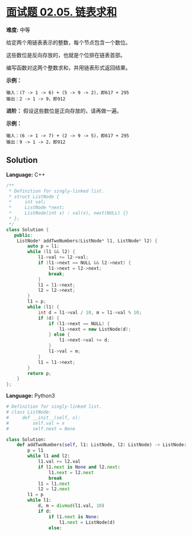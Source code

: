 # [面试题 02.05. 链表求和](https://leetcode-cn.com/problems/sum-lists-lcci/)

**难度:** 中等

给定两个用链表表示的整数，每个节点包含一个数位。

这些数位是反向存放的，也就是个位排在链表首部。

编写函数对这两个整数求和，并用链表形式返回结果。



 **示例：** 

```
输入：(7 -> 1 -> 6) + (5 -> 9 -> 2)，即617 + 295
输出：2 -> 1 -> 9，即912
```

 **进阶：** 假设这些数位是正向存放的，请再做一遍。

 **示例：** 

```
输入：(6 -> 1 -> 7) + (2 -> 9 -> 5)，即617 + 295
输出：9 -> 1 -> 2，即912
```

## Solution


**Language:** C++
```C++
/**
 * Definition for singly-linked list.
 * struct ListNode {
 *     int val;
 *     ListNode *next;
 *     ListNode(int x) : val(x), next(NULL) {}
 * };
 */
class Solution {
   public:
    ListNode* addTwoNumbers(ListNode* l1, ListNode* l2) {
        auto p = l1;
        while (l1 && l2) {
            l1->val += l2->val;
            if (l1->next == NULL && l2->next) {
                l1->next = l2->next;
                break;
            }
            l1 = l1->next;
            l2 = l2->next;
        }
        l1 = p;
        while (l1) {
            int d = l1->val / 10, m = l1->val % 10;
            if (d) {
                if (l1->next == NULL) {
                    l1->next = new ListNode(d);
                } else {
                    l1->next->val += d;
                }
                l1->val = m;
            }
            l1 = l1->next;
        }
        return p;
    }
};

```

**Language:** Python3
```Python
# Definition for singly-linked list.
# class ListNode:
#     def __init__(self, x):
#         self.val = x
#         self.next = None

class Solution:
    def addTwoNumbers(self, l1: ListNode, l2: ListNode) -> ListNode:
        p = l1
        while l1 and l2:
            l1.val += l2.val
            if l1.next is None and l2.next:
                l1.next = l2.next
                break
            l1 = l1.next
            l2 = l2.next
        l1 = p
        while l1:
            d, m = divmod(l1.val, 10)
            if d:
                if l1.next is None:
                    l1.next = ListNode(d)
                else:

```